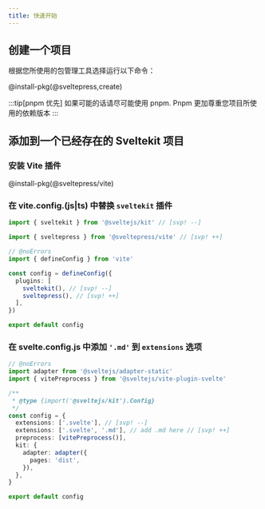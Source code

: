 ```yaml
---
title: 快速开始
---
```


## 创建一个项目

根据您所使用的包管理工具选择运行以下命令：

@install-pkg(@sveltepress,create)

:::tip[pnpm 优先]
如果可能的话请尽可能使用 pnpm. Pnpm 更加尊重您项目所使用的依赖版本
:::

## 添加到一个已经存在的 Sveltekit 项目

### 安装 Vite 插件

@install-pkg(@sveltepress/vite)

### 在 vite.config.(js|ts) 中替换 `sveltekit` 插件

```ts title="vite.config.(js|ts)"
import { sveltekit } from '@sveltejs/kit' // [svp! --]

import { sveltepress } from '@sveltepress/vite' // [svp! ++]

// @noErrors
import { defineConfig } from 'vite'

const config = defineConfig({
  plugins: [
    sveltekit(), // [svp! --]
    sveltepress(), // [svp! ++]
  ],
})

export default config
```

### 在 svelte.config.js 中添加 `'.md'` 到 `extensions` 选项

```ts title="svelte.config.js"
// @noErrors
import adapter from '@sveltejs/adapter-static'
import { vitePreprocess } from '@sveltejs/vite-plugin-svelte'

/**
 * @type {import('@sveltejs/kit').Config}
 */
const config = {
  extensions: ['.svelte'], // [svp! --]
  extensions: ['.svelte', '.md'], // add .md here // [svp! ++]
  preprocess: [vitePreprocess()],
  kit: {
    adapter: adapter({
      pages: 'dist',
    }),
  },
}

export default config
```
